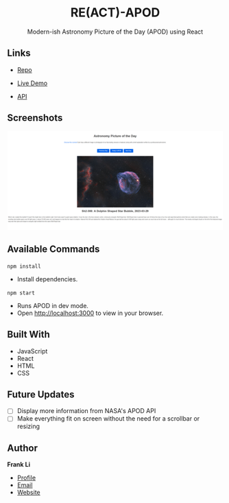 <h1 align="center">RE(ACT)-APOD</h1>
<p align="center">Modern-ish Astronomy Picture of the Day (APOD) using React</p>

## Links

- [Repo](https://github.com/frankzhaoli/APOD "Re-APOD Repo")

- [Live Demo](<https://frankzhaoli.github.io/RE-APOD/> "Live View")

- [API](<https://api.nasa.gov/> "NASA's API")

## Screenshots

![Home Page](/images/1.png "Home Page")

## Available Commands

`npm install`
- Install dependencies.

`npm start`
- Runs APOD in dev mode.
- Open [http://localhost:3000](http://localhost:3000) to view in your browser.

## Built With

- JavaScript
- React
- HTML
- CSS

## Future Updates

- [ ] Display more information from NASA's APOD API
- [ ] Make everything fit on screen without the need for a scrollbar or resizing

## Author

**Frank Li**

- [Profile](https://github.com/frankzhaoli "My Github Profile")
- [Email](mailto:zhao.lang.li2@gmail.com?subject=Hi "Hi!")
- [Website](https://www.linkedin.com/in/zhaofrank-li/ "LinkedIn")
